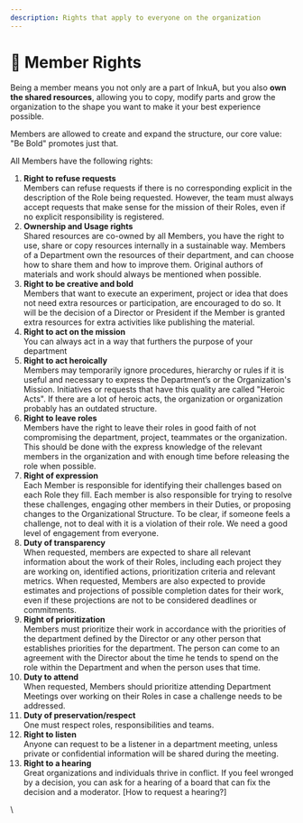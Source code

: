 ```yaml
---
description: Rights that apply to everyone on the organization
---
```


# 🌟 Member Rights

Being a member means you not only are a part of InkuA, but you also **own the shared resources**, allowing you to copy, modify parts and grow the organization to the shape you want to make it your best experience possible.

Members are allowed to create and expand the structure, our core value: "Be Bold" promotes just that. &#x20;

All Members have the following rights:&#x20;

1. **Right to refuse requests** \
   Members can refuse requests if there is no corresponding explicit in the description of the Role being requested. However, the team must always accept requests that make sense for the mission of their Roles, even if no explicit responsibility is registered.
2. **Ownership and Usage rights**\
   Shared resources are co-owned by all Members, you have the right to use, share or copy resources internally in a sustainable way. Members of a Department own the resources of their department, and can choose how to share them and how to improve them. Original authors of materials and work should always be mentioned when possible.&#x20;
3. **Right to be creative and bold**\
   Members that want to execute an experiment, project or idea that does not need extra resources or participation, are encouraged to do so. It will be the decision of a Director or President if the Member is granted extra resources for extra activities like publishing the material.&#x20;
4. **Right to act on the mission**\
   You can always act in a way that furthers the purpose of your department
5. **Right to act heroically**\
   Members may temporarily ignore procedures, hierarchy or rules if it is useful and necessary to express the Department’s or the Organization's Mission. Initiatives or requests that have this quality are called "Heroic Acts". If there are a lot of heroic acts, the organization or organization probably has an outdated structure.
6. **Right to leave roles**\
   Members have the right to leave their roles in good faith of not compromising the department, project, teammates or the organization. This should be done with the express knowledge of the relevant members in the organization and with enough time before releasing the role when possible.&#x20;
7. **Right of expression**\
   Each Member is responsible for identifying their challenges based on each Role they fill. Each member is also responsible for trying to resolve these challenges, engaging other members in their Duties, or proposing changes to the Organizational Structure. To be clear, if someone feels a challenge, not to deal with it is a violation of their role. We need a good level of engagement from everyone.
8. **Duty of transparency**\
   When requested, members are expected to share all relevant information about the work of their Roles, including each project they are working on, identified actions, prioritization criteria and relevant metrics. When requested, Members are also expected to provide estimates and projections of possible completion dates for their work, even if these projections are not to be considered deadlines or commitments.
9. **Right of prioritization**\
   Members must prioritize their work in accordance with the priorities of the department defined by the Director or any other person that establishes priorities for the department. The person can come to an agreement with the Director  about the time he tends to spend on the role within the Department and when the person uses that time.
10. **Duty to attend**\
    When requested, Members should prioritize attending Department Meetings over working on their Roles in case a challenge needs to be addressed.
11. **Duty of preservation/respect**\
    One must respect roles, responsibilities and teams.
12. **Right to listen**\
    Anyone can request to be a listener in a department meeting, unless private or confidential information will be shared during the meeting.&#x20;
13. **Right to a hearing**\
    Great organizations and individuals thrive in conflict. If you feel wronged by a decision, you can ask for a hearing of a board that can fix the decision and a moderator. \[How to request a hearing?]

\


